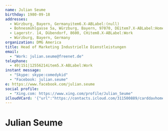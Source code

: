 ```yaml
---
name: Julian Seume
birthday: 1980-09-18
addresses:
  - Würzburg, Bayern, Germanyitem6.X-ABLabel:(null)
  - Bohnesmühlgasse 5a, Würzburg, Bayern, 97070, DEitem7.X-ABLabel:Home
  - Lagerstr. 14, Dübendorf, 8600, CHitem8.X-ABLabel:Work
  - Würzburg, Bayern, Germany
organization: DMG America
title: Head of Marketing Industrielle Dienstleistungen
email:
  - "Work: julian.seume@freenet.de"
telephone:
  - 49|151|12556214item5.X-ABLabel:Work
instant message:
  - "Skype: skype:comedykid"
  - "Facebook: julian.seume"
e: https://www.facebook.com/julian.seume
social profile:
  - "Xing.com: https://www.xing.com/profile/Julian_Seume"
iCloudVCard: '{"url":"https://contacts.icloud.com/311500889/carddavhome/card/Yzg4YjQ2NDktYTUyMi00MjIyLThiODUtNzRkZmI4ZWMyYzcz.vcf","etag":"\"kmfhem9a\"","data":"BEGIN:VCARD\r\nVERSION:3.0\r\nFN:\r\nN:Seume;Julian;;;\r\nUID:c88b4649-a522-4222-8b85-74dfb8ec2c73X-Facebook:julian.seume\r\nBDAY;VALUE=date:1980-09-18\r\nADR:;;;Würzburg;Bayern;;Germanyitem6.X-ABLabel:(null);\r\nADR:;;Bohnesmühlgasse 5a;Würzburg;Bayern;97070;DEitem7.X-ABLabel:Home;\r\nADR:;;Lagerstr. 14;Dübendorf;;8600;CHitem8.X-ABLabel:Work;\r\nADR:;;;Würzburg;Bayern;;Germany;\r\nitem1.X-ABLABEL:(null)\r\nitem2.X-ABLABEL:Home\r\nitem3.X-ABLABEL:Work\r\nitem5.X-ABLABEL:Work\r\nitem6.X-ABLABEL:(null)\r\nitem7.X-ABLABEL:Home\r\nitem8.X-ABLABEL:Work\r\nPRODID:-//Apple Inc.//iOS 11.0.3//EN\r\nREV:2025-04-03T22:05:34Z\r\nORG:DMG America;\r\nTITLE:Head of Marketing Industrielle Dienstleistungen\r\nEMAIL;TYPE=WORK:julian.seume@freenet.de\r\nPHOTO;VALUE=uri:https://gateway.icloud.com/contacts/311500889/ck/card/06c29\r\n b0572333498ef2a723735ef6139\r\nTEL:49|151|12556214item5.X-ABLabel:Work\r\nIMPP;X-SERVICE-TYPE=Skype;type=HOME;type=pref:skype:comedykid\r\nIMPP;X-SERVICE-TYPE=Facebook:xmpp:julian.seume\r\ne:https://www.facebook.com/julian.seume\r\nX-SOCIALPROFILE;type=xing.com;x-user=Julian_Seume:https://www.xing.com/prof\r\n ile/Julian_Seume\r\nEND:VCARD"}'
---
```

# Julian Seume